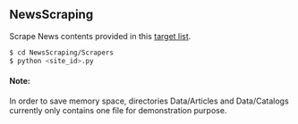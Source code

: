 ## NewsScraping
Scrape News contents provided in this [target list](https://docs.google.com/spreadsheets/d/1p72Dy1NcfdA4_FKk8nbNc_0P-ft7NWoo2ge4j07eRxE/edit#gid=0).


```sh
$ cd NewsScraping/Scrapers
$ python <site_id>.py
```

#### Note: 
In order to save memory space, directories Data/Articles and Data/Catalogs currently only contains one file for demonstration purpose.
